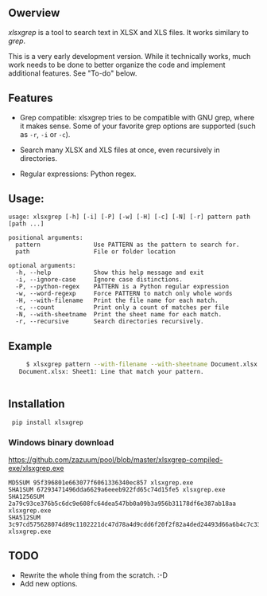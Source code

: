 ## Owerview

*xlsxgrep* is a tool to search text in XLSX and XLS files. It works similary to *grep*.


This is a very early development version. While it technically works, much work needs to be done to better
organize the code and implement additional features. See "To-do" below.


## Features

- Grep compatible: xlsxgrep tries to be compatible with GNU grep,
    where it makes sense. Some of your favorite grep options are
    supported (such as `-r`, `-i`  or `-c`).

- Search many XLSX and XLS files at once, even recursively in directories.

- Regular expressions: Python regex.

## Usage:
```
usage: xlsxgrep [-h] [-i] [-P] [-w] [-H] [-c] [-N] [-r] pattern path [path ...]

positional arguments:
  pattern               Use PATTERN as the pattern to search for.
  path                  File or folder location

optional arguments:
  -h, --help            Show this help message and exit
  -i, --ignore-case     Ignore case distinctions.
  -P, --python-regex    PATTERN is a Python regular expression
  -w, --word-regexp     Force PATTERN to match only whole words
  -H, --with-filename   Print the file name for each match.
  -c, --count           Print only a count of matches per file
  -N, --with-sheetname  Print the sheet name for each match.
  -r, --recursive       Search directories recursively.
```

## Example

```sh
     $ xlsxgrep pattern --with-filename --with-sheetname Document.xlsx
   Document.xlsx: Sheet1: Line that match your pattern.
   
```
## Installation

```
 pip install xlsxgrep
 ```
 
 ### Windows binary download
 
 https://github.com/zazuum/pool/blob/master/xlsxgrep-compiled-exe/xlsxgrep.exe
 
    MD5SUM 95f396801e663077f6061336340ec857 xlsxgrep.exe
    SHA1SUM 67293471496dda6629a6eeeb922fd65c74d15fe5 xlsxgrep.exe
    SHA1256SUM 2a79c93ce376b5c6dc9e608fc64dea547bb0a09b3a956b31178df6e387ab18aa xlsxgrep.exe
    SHA512SUM 3c97cd575628074d89c1102221dc47d78a4d9cdd6f20f2f82a4ded24493d66a6b4c7c33d89ebed9667a3b6ffc69e74df8ea9faf6eedb943286975398b24f0281 xlsxgrep.exe


## TODO

- Rewrite the whole thing from the scratch. :-D  
- Add new options.


